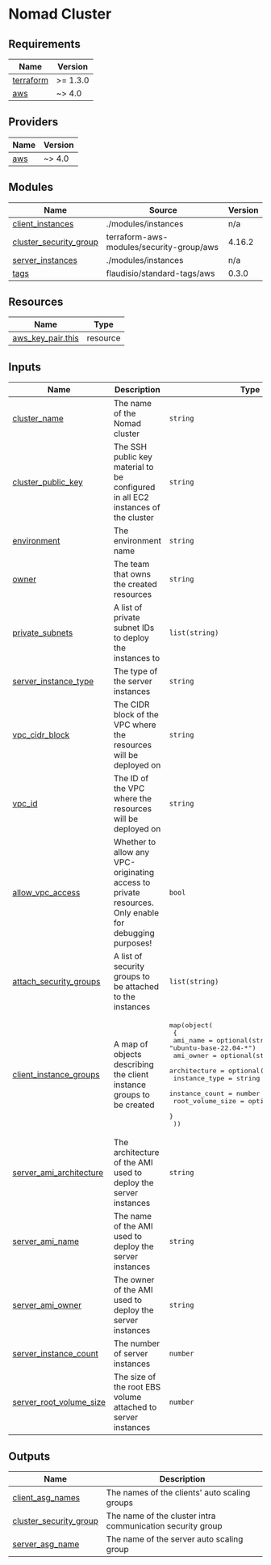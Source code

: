 # Nomad Cluster

<!-- BEGINNING OF PRE-COMMIT-TERRAFORM DOCS HOOK -->
## Requirements

| Name | Version |
|------|---------|
| <a name="requirement_terraform"></a> [terraform](#requirement\_terraform) | >= 1.3.0 |
| <a name="requirement_aws"></a> [aws](#requirement\_aws) | ~> 4.0 |

## Providers

| Name | Version |
|------|---------|
| <a name="provider_aws"></a> [aws](#provider\_aws) | ~> 4.0 |

## Modules

| Name | Source | Version |
|------|--------|---------|
| <a name="module_client_instances"></a> [client\_instances](#module\_client\_instances) | ./modules/instances | n/a |
| <a name="module_cluster_security_group"></a> [cluster\_security\_group](#module\_cluster\_security\_group) | terraform-aws-modules/security-group/aws | 4.16.2 |
| <a name="module_server_instances"></a> [server\_instances](#module\_server\_instances) | ./modules/instances | n/a |
| <a name="module_tags"></a> [tags](#module\_tags) | flaudisio/standard-tags/aws | 0.3.0 |

## Resources

| Name | Type |
|------|------|
| [aws_key_pair.this](https://registry.terraform.io/providers/hashicorp/aws/latest/docs/resources/key_pair) | resource |

## Inputs

| Name | Description | Type | Default | Required |
|------|-------------|------|---------|:--------:|
| <a name="input_cluster_name"></a> [cluster\_name](#input\_cluster\_name) | The name of the Nomad cluster | `string` | n/a | yes |
| <a name="input_cluster_public_key"></a> [cluster\_public\_key](#input\_cluster\_public\_key) | The SSH public key material to be configured in all EC2 instances of the cluster | `string` | n/a | yes |
| <a name="input_environment"></a> [environment](#input\_environment) | The environment name | `string` | n/a | yes |
| <a name="input_owner"></a> [owner](#input\_owner) | The team that owns the created resources | `string` | n/a | yes |
| <a name="input_private_subnets"></a> [private\_subnets](#input\_private\_subnets) | A list of private subnet IDs to deploy the instances to | `list(string)` | n/a | yes |
| <a name="input_server_instance_type"></a> [server\_instance\_type](#input\_server\_instance\_type) | The type of the server instances | `string` | n/a | yes |
| <a name="input_vpc_cidr_block"></a> [vpc\_cidr\_block](#input\_vpc\_cidr\_block) | The CIDR block of the VPC where the resources will be deployed on | `string` | n/a | yes |
| <a name="input_vpc_id"></a> [vpc\_id](#input\_vpc\_id) | The ID of the VPC where the resources will be deployed on | `string` | n/a | yes |
| <a name="input_allow_vpc_access"></a> [allow\_vpc\_access](#input\_allow\_vpc\_access) | Whether to allow any VPC-originating access to private resources. Only enable for debugging purposes! | `bool` | `false` | no |
| <a name="input_attach_security_groups"></a> [attach\_security\_groups](#input\_attach\_security\_groups) | A list of security groups to be attached to the instances | `list(string)` | `[]` | no |
| <a name="input_client_instance_groups"></a> [client\_instance\_groups](#input\_client\_instance\_groups) | A map of objects describing the client instance groups to be created | <pre>map(object(<br>    {<br>      ami_name         = optional(string, "ubuntu-base-22.04-*")<br>      ami_owner        = optional(string, "self")<br>      architecture     = optional(string, "x86_64")<br>      instance_type    = string<br>      instance_count   = number<br>      root_volume_size = optional(number, 30)<br>    }<br>  ))</pre> | `{}` | no |
| <a name="input_server_ami_architecture"></a> [server\_ami\_architecture](#input\_server\_ami\_architecture) | The architecture of the AMI used to deploy the server instances | `string` | `"x86_64"` | no |
| <a name="input_server_ami_name"></a> [server\_ami\_name](#input\_server\_ami\_name) | The name of the AMI used to deploy the server instances | `string` | `"ubuntu-base-22.04-*"` | no |
| <a name="input_server_ami_owner"></a> [server\_ami\_owner](#input\_server\_ami\_owner) | The owner of the AMI used to deploy the server instances | `string` | `"self"` | no |
| <a name="input_server_instance_count"></a> [server\_instance\_count](#input\_server\_instance\_count) | The number of server instances | `number` | `3` | no |
| <a name="input_server_root_volume_size"></a> [server\_root\_volume\_size](#input\_server\_root\_volume\_size) | The size of the root EBS volume attached to server instances | `number` | `30` | no |

## Outputs

| Name | Description |
|------|-------------|
| <a name="output_client_asg_names"></a> [client\_asg\_names](#output\_client\_asg\_names) | The names of the clients' auto scaling groups |
| <a name="output_cluster_security_group"></a> [cluster\_security\_group](#output\_cluster\_security\_group) | The name of the cluster intra communication security group |
| <a name="output_server_asg_name"></a> [server\_asg\_name](#output\_server\_asg\_name) | The name of the server auto scaling group |
<!-- END OF PRE-COMMIT-TERRAFORM DOCS HOOK -->
